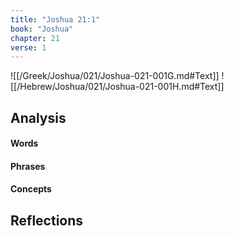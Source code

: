 ```yaml
---
title: "Joshua 21:1"
book: "Joshua"
chapter: 21
verse: 1
---
```

![[/Greek/Joshua/021/Joshua-021-001G.md#Text]]
![[/Hebrew/Joshua/021/Joshua-021-001H.md#Text]]

## Analysis

#### Words

#### Phrases

#### Concepts

## Reflections
